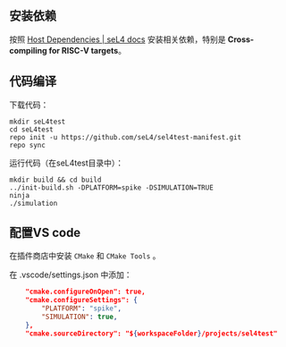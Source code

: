 ## 安装依赖

按照 [Host Dependencies | seL4 docs](https://docs.sel4.systems/projects/buildsystem/host-dependencies.html) 安装相关依赖，特别是 **Cross-compiling for RISC-V targets**。

## 代码编译

下载代码：
```
mkdir seL4test
cd seL4test
repo init -u https://github.com/seL4/sel4test-manifest.git
repo sync
```

运行代码（在seL4test目录中）：
```
mkdir build && cd build
../init-build.sh -DPLATFORM=spike -DSIMULATION=TRUE
ninja
./simulation
```

## 配置VS code

在插件商店中安装 `CMake` 和 `CMake Tools` 。

在 .vscode/settings.json 中添加：
```json
	"cmake.configureOnOpen": true,
    "cmake.configureSettings": {
        "PLATFORM": "spike",
        "SIMULATION": true,
    },
    "cmake.sourceDirectory": "${workspaceFolder}/projects/sel4test"
```
